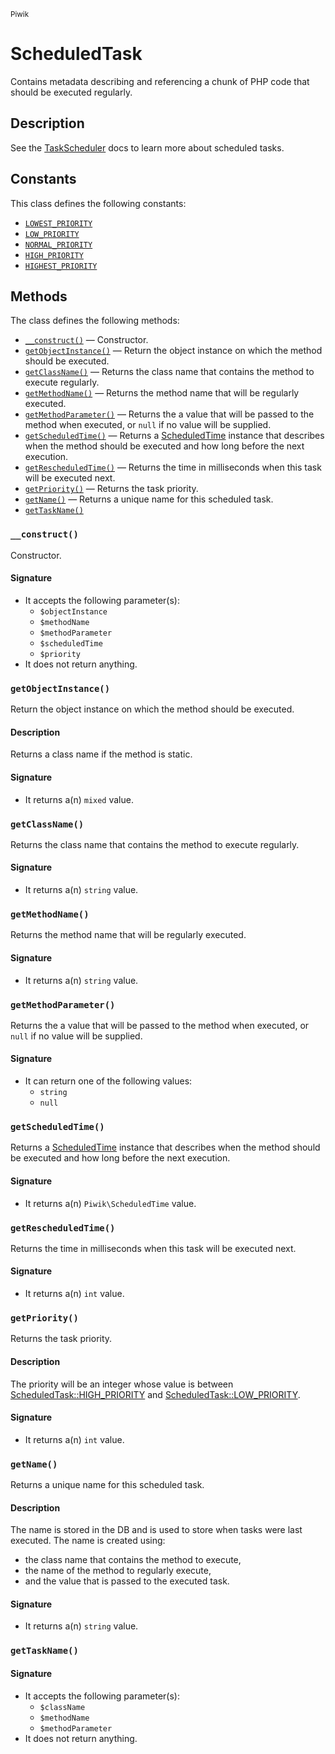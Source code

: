 <small>Piwik</small>

ScheduledTask
=============

Contains metadata describing and referencing a chunk of PHP code that should be executed regularly.

Description
-----------

See the [TaskScheduler](#) docs to learn more about scheduled tasks.


Constants
---------

This class defines the following constants:

- [`LOWEST_PRIORITY`](#lowest_priority)
- [`LOW_PRIORITY`](#low_priority)
- [`NORMAL_PRIORITY`](#normal_priority)
- [`HIGH_PRIORITY`](#high_priority)
- [`HIGHEST_PRIORITY`](#highest_priority)

Methods
-------

The class defines the following methods:

- [`__construct()`](#__construct) &mdash; Constructor.
- [`getObjectInstance()`](#getobjectinstance) &mdash; Return the object instance on which the method should be executed.
- [`getClassName()`](#getclassname) &mdash; Returns the class name that contains the method to execute regularly.
- [`getMethodName()`](#getmethodname) &mdash; Returns the method name that will be regularly executed.
- [`getMethodParameter()`](#getmethodparameter) &mdash; Returns the a value that will be passed to the method when executed, or `null` if no value will be supplied.
- [`getScheduledTime()`](#getscheduledtime) &mdash; Returns a [ScheduledTime](#) instance that describes when the method should be executed and how long before the next execution.
- [`getRescheduledTime()`](#getrescheduledtime) &mdash; Returns the time in milliseconds when this task will be executed next.
- [`getPriority()`](#getpriority) &mdash; Returns the task priority.
- [`getName()`](#getname) &mdash; Returns a unique name for this scheduled task.
- [`getTaskName()`](#gettaskname)

<a name="__construct" id="__construct"></a>
### `__construct()`

Constructor.

#### Signature

- It accepts the following parameter(s):
    - `$objectInstance`
    - `$methodName`
    - `$methodParameter`
    - `$scheduledTime`
    - `$priority`
- It does not return anything.

<a name="getobjectinstance" id="getobjectinstance"></a>
### `getObjectInstance()`

Return the object instance on which the method should be executed.

#### Description

Returns a class
name if the method is static.

#### Signature

- It returns a(n) `mixed` value.

<a name="getclassname" id="getclassname"></a>
### `getClassName()`

Returns the class name that contains the method to execute regularly.

#### Signature

- It returns a(n) `string` value.

<a name="getmethodname" id="getmethodname"></a>
### `getMethodName()`

Returns the method name that will be regularly executed.

#### Signature

- It returns a(n) `string` value.

<a name="getmethodparameter" id="getmethodparameter"></a>
### `getMethodParameter()`

Returns the a value that will be passed to the method when executed, or `null` if no value will be supplied.

#### Signature

- It can return one of the following values:
    - `string`
    - `null`

<a name="getscheduledtime" id="getscheduledtime"></a>
### `getScheduledTime()`

Returns a [ScheduledTime](#) instance that describes when the method should be executed and how long before the next execution.

#### Signature

- It returns a(n) `Piwik\ScheduledTime` value.

<a name="getrescheduledtime" id="getrescheduledtime"></a>
### `getRescheduledTime()`

Returns the time in milliseconds when this task will be executed next.

#### Signature

- It returns a(n) `int` value.

<a name="getpriority" id="getpriority"></a>
### `getPriority()`

Returns the task priority.

#### Description

The priority will be an integer whose value is
between [ScheduledTask::HIGH_PRIORITY](#) and [ScheduledTask::LOW_PRIORITY](#).

#### Signature

- It returns a(n) `int` value.

<a name="getname" id="getname"></a>
### `getName()`

Returns a unique name for this scheduled task.

#### Description

The name is stored in the DB and is used
to store when tasks were last executed. The name is created using:

- the class name that contains the method to execute,
- the name of the method to regularly execute,
- and the value that is passed to the executed task.

#### Signature

- It returns a(n) `string` value.

<a name="gettaskname" id="gettaskname"></a>
### `getTaskName()`

#### Signature

- It accepts the following parameter(s):
    - `$className`
    - `$methodName`
    - `$methodParameter`
- It does not return anything.

